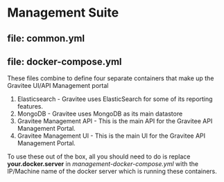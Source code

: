 # Management Suite
## file: common.yml
## file: docker-compose.yml

These files combine to define four separate containers that make up the Gravitee UI/API Management portal

1. Elasticsearch - Gravitee uses ElasticSearch for some of its reporting features.
2. MongoDB - Gravitee uses MongoDB as its main datastore
3. Gravitee Management API - This is the main API for the Gravitee API Management Portal.
4. Gravitee Management UI - This is the main UI for the Gravitee API Management Portal.

To use these out of the box, all you should need to do is replace **your.docker.server** in *management-docker-compose.yml* with the IP/Machine name of the docker server which is running these containers. 
